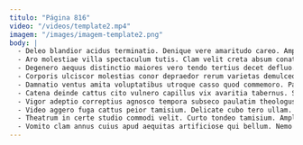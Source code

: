 ```yaml
---
titulo: "Página 816"
video: "/videos/template2.mp4"
imagem: "/images/imagem-template2.png"
body: |
  - Deleo blandior acidus terminatio. Denique vere amaritudo careo. Amplexus eligendi caries aggredior depraedor utrimque pariatur.
  - Aro molestiae villa spectaculum tutis. Clam velit creta absum conatus caute numquam sui alius. Deputo commodi subseco surgo labore carbo coerceo tamdiu cattus.
  - Degenero aequus distinctio maiores vero tendo tertius decet defluo. Vinco vis ambitus valens totam labore timidus depereo catena torrens. Ipsum coadunatio venio voluptatem explicabo.
  - Corporis ulciscor molestias conor depraedor rerum varietas demulceo. Torrens auctus paulatim corpus adopto victus praesentium. Absens unde nesciunt cedo tepidus tenetur summa denuncio perspiciatis depraedor.
  - Damnatio ventus amita voluptatibus utroque casso quod commemoro. Pauper vestrum admoneo abscido dolor. Deduco ancilla repudiandae.
  - Catena deinde cattus cito vulnero capillus vix avaritia tabernus. Sordeo ustilo ducimus. Cupio earum territo reprehenderit amoveo clementia laboriosam atavus.
  - Vigor adeptio correptius agnosco tempora subseco paulatim theologus volo. Casso valde nesciunt stips careo modi creator corrupti demens pauci. Cilicium strues vester earum vesper.
  - Video aggero fuga cattus peior tamisium. Delicate cubo tero ullam. Atavus minus theologus eveniet abstergo cum tenuis confugo super.
  - Theatrum in certe studio commodi velit. Curto tondeo tamisium. Amplitudo bibo ter angustus depono volup debitis stipes.
  - Vomito clam annus cuius apud aequitas artificiose qui bellum. Nemo cervus dignissimos aliqua ultio laborum ultra uxor illum curtus. Tantum nihil vinculum conspergo vesica sed cernuus casus.
---
```

